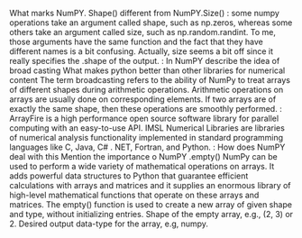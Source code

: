  What marks NumPY. Shape() different from NumPY.Size()
: some numpy operations take an argument called shape, such as np.zeros, whereas some others take an argument called size, such as np.random.randint. To me, those arguments have the same function and the fact that they have different names is a bit confusing. Actually, size seems a bit off since it really specifies the .shape of the output.
: In NumPY describe the idea  of broad casting
What makes python better  than other libraries for numerical content
The term broadcasting refers to the ability of NumPy to treat arrays of different shapes during arithmetic operations. Arithmetic operations on arrays are usually done on corresponding elements. If two arrays are of exactly the same shape, then these operations are smoothly performed.
: ArrayFire is a high performance open source software library for parallel computing with an easy-to-use API. IMSL Numerical Libraries are libraries of numerical analysis functionality implemented in standard programming languages like C, Java, C# . NET, Fortran, and Python.
: How does NumPY deal with  this
Mention the importance o NumPY .empty()
NumPy can be used to perform a wide variety of mathematical operations on arrays. It adds powerful data structures to Python that guarantee efficient calculations with arrays and matrices and it supplies an enormous library of high-level mathematical functions that operate on these arrays and matrices.
The empty() function is used to create a new array of given shape and type, without initializing entries. Shape of the empty array, e.g., (2, 3) or 2. Desired output data-type for the array, e.g, numpy. 
